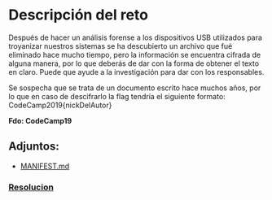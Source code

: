 # **Descripción del reto**

Después de hacer un análisis forense a los dispositivos USB utilizados para troyanizar nuestros sistemas se ha descubierto un archivo que fué eliminado hace mucho tiempo, pero la información se encuentra cifrada de alguna manera, por lo que deberás de dar con la forma de obtener el texto en claro. Puede que ayude a la investigación para dar con los responsables.

Se sospecha que se trata de un documento escrito hace muchos años, por lo que en caso de descifrarlo la flag tendría el siguiente formato: CodeCamp2019{nickDelAutor}

**Fdo: CodeCamp19**

## **Adjuntos:**
 - [MANIFEST.md](MANIFEST.md)

### [**Resolucion**](resolution/readme-es.md)
